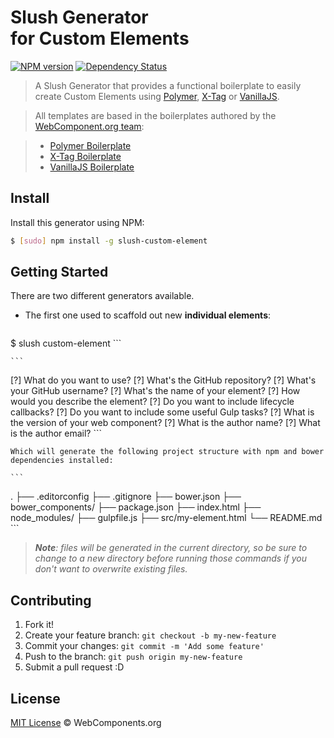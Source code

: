 # Slush Generator<br> for Custom Elements<br>

[![NPM version](https://badge.fury.io/js/slush-custom-element.svg)](http://badge.fury.io/js/slush-custom-element) [![Dependency Status](https://david-dm.org/obetomuniz/slush-custom-element.svg?theme=shields.io)](https://david-dm.org/obetomuniz/slush-custom-element)

> A Slush Generator that provides a functional boilerplate to easily create Custom Elements using [Polymer](http://www.polymer-project.org/), [X-Tag](http://x-tags.org/) or [VanillaJS](http://vanilla-js.com/).

> All templates are based in the boilerplates authored by the [WebComponent.org team](https://github.com/webcomponents/):

> * [Polymer Boilerplate](https://github.com/webcomponents/polymer-boilerplate)
> * [X-Tag Boilerplate](https://github.com/webcomponents/x-tag-boilerplate)
> * [VanillaJS Boilerplate](https://github.com/webcomponents/element-boilerplate)

## Install

Install this generator using NPM:

```sh
$ [sudo] npm install -g slush-custom-element
```

## Getting Started

There are two different generators available.

* The first one used to scaffold out new **individual elements**:

    ```sh
$ slush custom-element
    ```

    ```
[?] What do you want to use?
[?] What's the GitHub repository?
[?] What's your GitHub username?
[?] What's the name of your element?
[?] How would you describe the element?
[?] Do you want to include lifecycle callbacks?
[?] Do you want to include some useful Gulp tasks?
[?] What is the version of your web component?
[?] What is the author name?
[?] What is the author email?
    ```

    Which will generate the following project structure with npm and bower dependencies installed:

    ```
.
├── .editorconfig
├── .gitignore
├── bower.json
├── bower_components/
├── package.json
├── index.html
├── node_modules/
├── gulpfile.js
├── src/my-element.html
└── README.md
    ```

> _**Note**: files will be generated in the current directory, so be sure to change to a new directory before running those commands if you don't want to overwrite existing files._

## Contributing

1. Fork it!
2. Create your feature branch: `git checkout -b my-new-feature`
3. Commit your changes: `git commit -m 'Add some feature'`
4. Push to the branch: `git push origin my-new-feature`
5. Submit a pull request :D


## License

[MIT License](http://webcomponentsorg.mit-license.org/) © WebComponents.org
